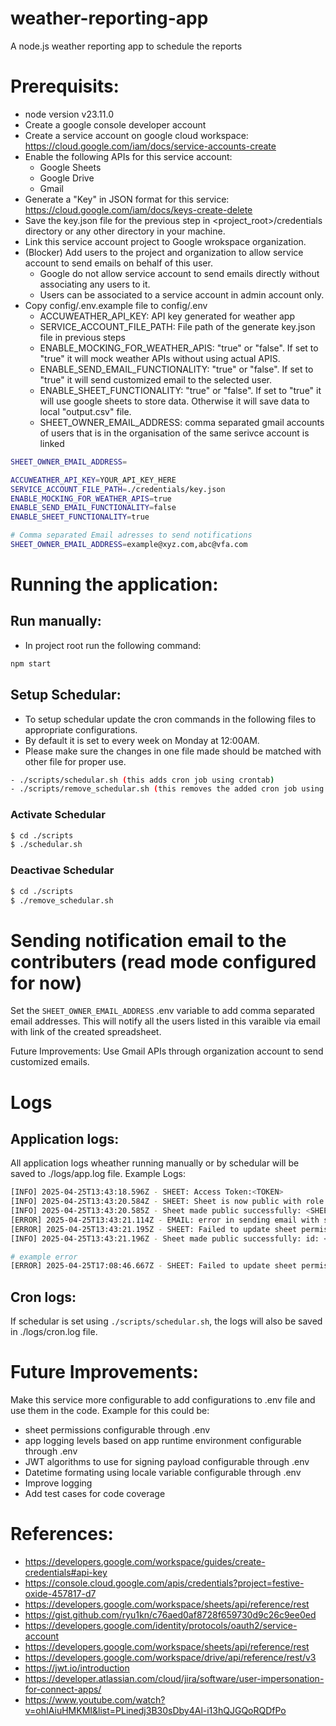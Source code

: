 # weather-reporting-app
A node.js weather reporting app to schedule the reports

# Prerequisits:
* node version v23.11.0
* Create a google console developer account
* Create a service account on google cloud workspace: https://cloud.google.com/iam/docs/service-accounts-create
* Enable the following APIs for this service account:
  * Google Sheets
  * Google Drive
  * Gmail
* Generate a "Key" in JSON format for this service: https://cloud.google.com/iam/docs/keys-create-delete
* Save the key.json file for the previous step in <project_root>/credentials directory or any other directory in your machine.
* Link this service account project to Google wrokspace organization.
* (Blocker) Add users to the project and organization to allow service account to send emails on behalf of this user.
  * Google do not allow service account to send emails directly without associating any users to it.
  * Users can be associated to a service account in admin account only.
* Copy config/.env.example file to config/.env
  * ACCUWEATHER_API_KEY: API key generated for weather app
  * SERVICE_ACCOUNT_FILE_PATH: File path of the generate key.json file in previous steps
  * ENABLE_MOCKING_FOR_WEATHER_APIS: "true" or "false". If set to "true" it will mock weather APIs without using actual APIS.
  * ENABLE_SEND_EMAIL_FUNCTIONALITY: "true" or "false". If set to "true" it will send customized email to the selected user.
  * ENABLE_SHEET_FUNCTIONALITY: "true" or "false". If set to "true" it will use google sheets to store data. Otherwise it will save data to local "output.csv" file.
  * SHEET_OWNER_EMAIL_ADDRESS: comma separated gmail accounts of users that is in the organisation of the same serivce account is linked
```bash
SHEET_OWNER_EMAIL_ADDRESS=

ACCUWEATHER_API_KEY=YOUR_API_KEY_HERE
SERVICE_ACCOUNT_FILE_PATH=./credentials/key.json
ENABLE_MOCKING_FOR_WEATHER_APIS=true
ENABLE_SEND_EMAIL_FUNCTIONALITY=false
ENABLE_SHEET_FUNCTIONALITY=true

# Comma separated Email adresses to send notifications
SHEET_OWNER_EMAIL_ADDRESS=example@xyz.com,abc@vfa.com
```

# Running the application:

## Run manually:
* In project root run the following command:
```bash
npm start
```

## Setup Schedular:
* To setup schedular update the cron commands in the following files to appropriate configurations.
* By default it is set to every week on Monday at 12:00AM.
* Please make sure the changes in one file made should be matched with other file for proper use.
```bash
- ./scripts/schedular.sh (this adds cron job using crontab)
- ./scripts/remove_schedular.sh (this removes the added cron job using crontab)
```

### Activate Schedular
```bash
$ cd ./scripts
$ ./schedular.sh
```

### Deactivae Schedular
```bash
$ cd ./scripts 
$ ./remove_schedular.sh
```

# Sending notification email to the contributers (read mode configured for now)
Set the `SHEET_OWNER_EMAIL_ADDRESS` .env variable to add comma separated email addresses.
This will notify all the users listed in this varaible via email with link of the created spreadsheet.

Future Improvements: Use Gmail APIs through organization account to send customized emails.

# Logs
## Application logs:
All application logs wheather running manually or by schedular will be saved to ./logs/app.log file.
Example Logs:
```bash
[INFO] 2025-04-25T13:43:18.596Z - SHEET: Access Token:<TOKEN>
[INFO] 2025-04-25T13:43:20.584Z - SHEET: Sheet is now public with role: reader
[INFO] 2025-04-25T13:43:20.585Z - Sheet made public successfully: <SHEET_ID>
[ERROR] 2025-04-25T13:43:21.114Z - EMAIL: error in sending email with spread sheet URL: <ERROR>
[ERROR] 2025-04-25T13:43:21.195Z - SHEET: Failed to update sheet permissions:role is not defined
[INFO] 2025-04-25T13:43:21.196Z - Sheet made public successfully: id: <SHEET_ID> url: <SHARABLE_SHEET_URL>

# example error
[ERROR] 2025-04-25T17:08:46.667Z - SHEET: Failed to update sheet permissions:{"error":{"code":403,"message":"Rate limit exceeded. User message: \"Sorry, you have exceeded your sharing quota.\"","errors":[{"message":"Rate limit exceeded. User message: \"Sorry, you have exceeded your sharing quota.\"","domain":"usageLimits","reason":"sharingRateLimitExceeded"}]}}
```

## Cron logs:
If schedular is set using `./scripts/schedular.sh`, the logs will also be saved in ./logs/cron.log file.

# Future Improvements:
Make this service more configurable to add configurations to .env file and use them in the code.
Example for this could be:
* sheet permissions configurable through .env
* app logging levels based on app runtime environment configurable through .env
* JWT algorithms to use for signing payload configurable through .env
* Datetime formating using locale variable configurable through .env
* Improve logging
* Add test cases for code coverage

# References:
* https://developers.google.com/workspace/guides/create-credentials#api-key
* https://console.cloud.google.com/apis/credentials?project=festive-oxide-457817-d7
* https://developers.google.com/workspace/sheets/api/reference/rest
* https://gist.github.com/ryu1kn/c76aed0af8728f659730d9c26c9ee0ed
* https://developers.google.com/identity/protocols/oauth2/service-account
* https://developers.google.com/workspace/sheets/api/reference/rest
* https://developers.google.com/workspace/drive/api/reference/rest/v3
* https://jwt.io/introduction
* https://developer.atlassian.com/cloud/jira/software/user-impersonation-for-connect-apps/
* https://www.youtube.com/watch?v=ohIAiuHMKMI&list=PLinedj3B30sDby4Al-i13hQJGQoRQDfPo